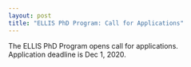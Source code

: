 ```yaml
---
layout: post
title: "ELLIS PhD Program: Call for Applications"
---
```


The ELLIS PhD Program opens call for applications.  
Application deadline is Dec 1, 2020.
